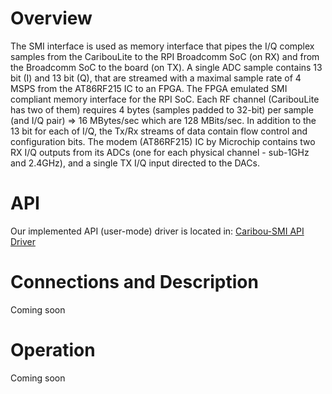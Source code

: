 # Overview
The SMI interface is used as memory interface that pipes the I/Q complex samples from the CaribouLite to the RPI Broadcomm SoC (on RX) and from the Broadcomm SoC to the board (on TX).
A single ADC sample contains 13 bit (I) and 13 bit (Q), that are streamed with a maximal sample rate of 4 MSPS from the AT86RF215 IC to an FPGA. The FPGA emulated SMI compliant memory interface for the RPI SoC.
Each RF channel (CaribouLite has two of them) requires 4 bytes (samples padded to 32-bit) per sample (and I/Q pair) => 16 MBytes/sec which are 128 MBits/sec. In addition to the 13 bit for each of I/Q, the Tx/Rx streams of data contain flow control and configuration bits. The modem (AT86RF215) IC by Microchip contains two RX I/Q outputs from its ADCs (one for each physical channel - sub-1GHz and 2.4GHz), and a single TX I/Q input directed to the DACs.

# API
Our implemented API (user-mode) driver is located in: [Caribou-SMI API Driver](https://github.com/cariboulabs/cariboulite/blob/main/software/libcariboulite/src/caribou_smi/README.md)

# Connections and Description
Coming soon

# Operation
Coming soon